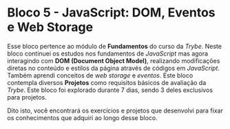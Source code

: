 # Bloco 5 - JavaScript: DOM, Eventos e Web Storage
Esse bloco pertence ao módulo de **Fundamentos** do curso da *Trybe*. Neste bloco continuei os estudos nos fundamentos de *JavaScript* mas agora interagindo com **DOM (Document Object Model)**, realizando modificações diretas no conteúdo e estilos da página através de códigos em *JavaScript*. Também aprendi conceitos de *web storage* e *eventos*. Este bloco contempla diversos **Projetos** como requisitos básicos de avaliação da *Trybe*. Este bloco foi explorado durante 7 dias, sendo 3 deles exclusivos para projetos.

Dito isto, você encontrará os exercícios e projetos que desenvolvi para fixar os conhecimentos que adquiri ao longo desse bloco.
